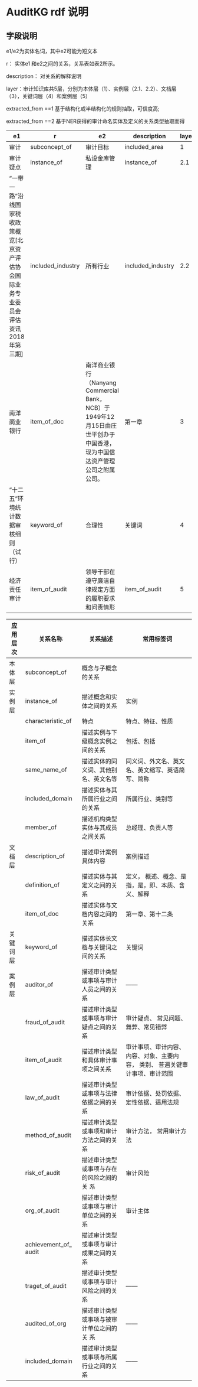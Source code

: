 # AuditKG rdf 说明



## 字段说明

e1/e2为实体名词，其中e2可能为短文本

r： 实体e1 和e2之间的关系，关系表如表2所示。

description： 对关系的解释说明

layer：审计知识库共5层，分别为本体层（1）、实例层（2.1、2.2）、文档层（3），关键词层（4）和案例层（5）

extracted_from  ==1  基于结构化或半结构化的规则抽取，可信度高;

extracted_from  ==2 基于NER获得的审计命名实体及定义的关系类型抽取而得

| e1                                                           | r                 | e2                                                           | description       | layer | extracted_from |
| ------------------------------------------------------------ | ----------------- | ------------------------------------------------------------ | ----------------- | ----- | -------------- |
| 审计                                                         | subconcept_of     | 审计目标                                                     | included_area     | 1     | 1              |
| 审计疑点                                                     | instance_of       | 私设金库管理                                                 | instance_of       | 2.1   | 1              |
| “一带一路”沿线国家税收政策概览[北京资产评估协会国际业务专业委员会评估资讯2018年第三期] | included_industry | 所有行业                                                     | included_industry | 2.2   | 1              |
| 南洋商业银行                                                 | item_of_doc       | 南洋商业银行（Nanyang Commercial Bank，NCB）于1949年12月15日由庄世平创办于中国香港，现为中国信达资产管理公司之附属公司。 | 第一章            | 3     | 1              |
| “十二五”环境统计数据审核细则（试行）                         | keyword_of        | 合理性                                                       | 关键词            | 4     | 1              |
| 经济责任审计                                                 | item_of_audit     | 领导干部在遵守廉洁自律规定方面的履职要求和问责情形           | item_of_audit     | 5     | 1              |

| 应用层次 | 关系名称              | 关系描述                                  | 常用标签词                                                   |
| -------- | --------------------- | ----------------------------------------- | ------------------------------------------------------------ |
| 本体层   | subconcept_of         | 概念与子概念的关系                        |  |
| 实例层   | instance_of           | 描述概念和实体之间的关系                  | 实例                                                         |
|          | characteristic_of     | 特点                                      | 特点、特征、性质                                             |
|          | item_of               | 描述实例与下级概念实例之间的关系          | 包括、包括                                                   |
|          | same_name_of          | 描述实体的同义词、其他别名、英文名等      | 同义词、外文名、英文名、英文缩写、英语简写、简称             |
|          | included_domain       | 描述实体与其所属行业之间的关系            | 所属行业、类别等                                             |
|          | member_of             | 描述机构类型实体与其成员之间关系          | 总经理、负责人等                                             |
| 文档层   | description_of        | 描述审计案例具体内容                      | 案例描述                                                     |
|          | definition_of         | 描述实体与其定义之间的关系                | 定义， 概述、概念、是指，是，即、本质、含义、解释            |
|          | item_of_doc           | 描述实体与文档内容之间的关系              | 第一章、第十二条                                             |
| 关键词层 | keyword_of            | 描述实体长文档与关键词之间的关系          | 关键词                                                       |
| 案例层   | auditor_of            | 描述审计类型或事项与审计人员之间的关系    | ——                                                           |
|          | fraud_of_audit        | 描述审计类型或事项与审计疑点之间的关系    | 审计疑点、 常见问题、舞弊、常见错弊                          |
|          | item_of_audit         | 描述审计类型和具体审计事项之间关系        | 审计事项、审计内容、内容、对象、主要内容， 类别、 普遍关键审计事项、审计范围 |
|          | law_of_audit          | 描述审计类型或事项与法律依据之间的关系    | 审计依据、处罚依据、定性依据、适用法规                       |
|          | method_of_audit       | 描述审计类型或事项和审计方法之间的关系    | 审计方法， 常用审计方法                                      |
|          | risk_of_audit         | 描述审计类型或事项与存在的风险之间的关 系 | 审计风险                                                     |
|          | org_of_audit          | 描述审计类型或事项与审计单位之间的关系    | 审计主体                                                     |
|          | achievement_of_ audit | 描述审计类型或事项与审计成果之间的关系    |                                                              |
|          | traget_of_audit       | 描述审计类型或事项与审计风险之间的关系    | ——                                                           |
|          | audited_of_org        | 描述审计类型或事项与被审计单位之间的关 系 | ——                                                           |
|          | included_domain       | 描述审计类型或事项与所属行业之间的关系    | ——                                                           |

